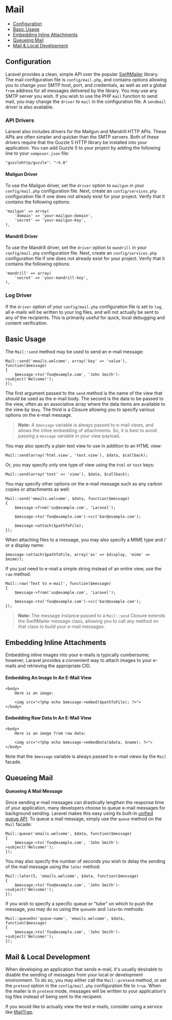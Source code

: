 # Mail

- [Configuration](#configuration)
- [Basic Usage](#basic-usage)
- [Embedding Inline Attachments](#embedding-inline-attachments)
- [Queueing Mail](#queueing-mail)
- [Mail & Local Development](#mail-and-local-development)

<a name="configuration"></a>
## Configuration

Laravel provides a clean, simple API over the popular [SwiftMailer](http://swiftmailer.org) library. The mail configuration file is `config/mail.php`, and contains options allowing you to change your SMTP host, port, and credentials, as well as set a global `from` address for all messages delivered by the library. You may use any SMTP server you wish. If you wish to use the PHP `mail` function to send mail, you may change the `driver` to `mail` in the configuration file. A `sendmail` driver is also available.

### API Drivers

Laravel also includes drivers for the Mailgun and Mandrill HTTP APIs. These APIs are often simpler and quicker than the SMTP servers. Both of these drivers require that the Guzzle 5 HTTP library be installed into your application. You can add Guzzle 5 to your project by adding the following line to your `composer.json` file:

	"guzzlehttp/guzzle": "~5.0"

#### Mailgun Driver

To use the Mailgun driver, set the `driver` option to `mailgun` in your `config/mail.php` configuration file. Next, create an `config/services.php` configuration file if one does not already exist for your project. Verify that it contains the following options:

	'mailgun' => array(
		'domain' => 'your-mailgun-domain',
		'secret' => 'your-mailgun-key',
	),

#### Mandrill Driver

To use the Mandrill driver, set the `driver` option to `mandrill` in your `config/mail.php` configuration file. Next, create an `config/services.php` configuration file if one does not already exist for your project. Verify that it contains the following options:

	'mandrill' => array(
		'secret' => 'your-mandrill-key',
	),

### Log Driver

If the `driver` option of your `config/mail.php` configuration file is set to `log`, all e-mails will be written to your log files, and will not actually be sent to any of the recipients. This is primarily useful for quick, local debugging and content verification.

<a name="basic-usage"></a>
## Basic Usage

The `Mail::send` method may be used to send an e-mail message:

	Mail::send('emails.welcome', array('key' => 'value'), function($message)
	{
		$message->to('foo@example.com', 'John Smith')->subject('Welcome!');
	});

The first argument passed to the `send` method is the name of the view that should be used as the e-mail body. The second is the data to be passed to the view, often as an associative array where the data items are available to the view by `$key`. The third is a Closure allowing you to specify various options on the e-mail message.

> **Note:** A `$message` variable is always passed to e-mail views, and allows the inline embedding of attachments. So, it is best to avoid passing a `message` variable in your view payload.

You may also specify a plain text view to use in addition to an HTML view:

	Mail::send(array('html.view', 'text.view'), $data, $callback);

Or, you may specify only one type of view using the `html` or `text` keys:

	Mail::send(array('text' => 'view'), $data, $callback);

You may specify other options on the e-mail message such as any carbon copies or attachments as well:

	Mail::send('emails.welcome', $data, function($message)
	{
		$message->from('us@example.com', 'Laravel');

		$message->to('foo@example.com')->cc('bar@example.com');

		$message->attach($pathToFile);
	});

When attaching files to a message, you may also specify a MIME type and / or a display name:

	$message->attach($pathToFile, array('as' => $display, 'mime' => $mime));

If you just need to e-mail a simple string instead of an entire view, use the `raw` method:

	Mail::raw('Text to e-mail', function($message)
	{
		$message->from('us@example.com', 'Laravel');

		$message->to('foo@example.com')->cc('bar@example.com');
	});

> **Note:** The message instance passed to a `Mail::send` Closure extends the SwiftMailer message class, allowing you to call any method on that class to build your e-mail messages.

<a name="embedding-inline-attachments"></a>
## Embedding Inline Attachments

Embedding inline images into your e-mails is typically cumbersome; however, Laravel provides a convenient way to attach images to your e-mails and retrieving the appropriate CID.

#### Embedding An Image In An E-Mail View

	<body>
		Here is an image:

		<img src="<?php echo $message->embed($pathToFile); ?>">
	</body>

#### Embedding Raw Data In An E-Mail View

	<body>
		Here is an image from raw data:

		<img src="<?php echo $message->embedData($data, $name); ?>">
	</body>

Note that the `$message` variable is always passed to e-mail views by the `Mail` facade.

<a name="queueing-mail"></a>
## Queueing Mail

#### Queueing A Mail Message

Since sending e-mail messages can drastically lengthen the response time of your application, many developers choose to queue e-mail messages for background sending. Laravel makes this easy using its built-in [unified queue API](/5.0/queues). To queue a mail message, simply use the `queue` method on the `Mail` facade:

	Mail::queue('emails.welcome', $data, function($message)
	{
		$message->to('foo@example.com', 'John Smith')->subject('Welcome!');
	});

You may also specify the number of seconds you wish to delay the sending of the mail message using the `later` method:

	Mail::later(5, 'emails.welcome', $data, function($message)
	{
		$message->to('foo@example.com', 'John Smith')->subject('Welcome!');
	});

If you wish to specify a specific queue or "tube" on which to push the message, you may do so using the `queueOn` and `laterOn` methods:

	Mail::queueOn('queue-name', 'emails.welcome', $data, function($message)
	{
		$message->to('foo@example.com', 'John Smith')->subject('Welcome!');
	});

<a name="mail-and-local-development"></a>
## Mail & Local Development

When developing an application that sends e-mail, it's usually desirable to disable the sending of messages from your local or development environment. To do so, you may either call the `Mail::pretend` method, or set the `pretend` option in the `config/mail.php` configuration file to `true`. When the mailer is in `pretend` mode, messages will be written to your application's log files instead of being sent to the recipient.

If you would like to actually view the test e-mails, consider using a service like [MailTrap](https://mailtrap.io).
